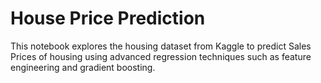 # House Price Prediction
This notebook explores the housing dataset from Kaggle to predict Sales Prices of housing using advanced regression techniques such as feature engineering and gradient boosting.
